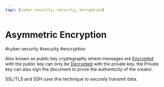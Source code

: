 ```yaml
---
tags: [cyber-security, security, encryption]
---
```

# Asymmetric Encryption
#cyber-security #security #encryption 

Also known as public key cryptography where messages  are [Encrypted](Cyber%20Security/Cryptography/Encryption.md) with the public key can only be [Decrypted](Decryption) with the private key. the Private key can also sign the document to prove the authenticity of the creator.

SSL/TLS and SSH uses this technique to securely transmit data. 